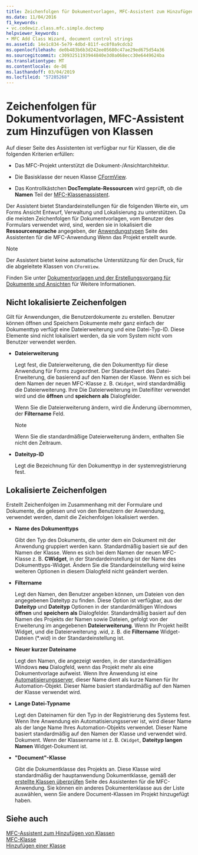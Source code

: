 ```yaml
---
title: Zeichenfolgen für Dokumentvorlagen, MFC-Assistent zum Hinzufügen von Klassen
ms.date: 11/04/2016
f1_keywords:
- vc.codewiz.class.mfc.simple.doctemp
helpviewer_keywords:
- MFC Add Class Wizard, document control strings
ms.assetid: 14e1c834-5e79-4dbd-811f-ec8f0a9cdcb2
ms.openlocfilehash: de0b483b6b3d242ee05680c47ae29ed675d54a36
ms.sourcegitcommit: c3093251193944840e3d0a068ecc30e6449624ba
ms.translationtype: MT
ms.contentlocale: de-DE
ms.lasthandoff: 03/04/2019
ms.locfileid: "57285268"
---
```

# <a name="document-template-strings-mfc-add-class-wizard"></a>Zeichenfolgen für Dokumentvorlagen, MFC-Assistent zum Hinzufügen von Klassen

Auf dieser Seite des Assistenten ist verfügbar nur für Klassen, die die folgenden Kriterien erfüllen:

- Das MFC-Projekt unterstützt die Dokument-/Ansichtarchitektur.

- Die Basisklasse der neuen Klasse [CFormView](../../mfc/reference/cformview-class.md).

- Das Kontrollkästchen **DocTemplate-Ressourcen** wird geprüft, ob die **Namen** Teil der [MFC-Klassenassistent](../../mfc/reference/mfc-add-class-wizard.md).

Der Assistent bietet Standardeinstellungen für die folgenden Werte ein, um Forms Ansicht Entwurf, Verwaltung und Lokalisierung zu unterstützen. Da die meisten Zeichenfolgen für Dokumentvorlagen, vom Benutzer des Formulars verwendet wird, sind, werden sie in lokalisiert die **Ressourcensprache** angegeben, der [Anwendungstypen](../../mfc/reference/application-type-mfc-application-wizard.md) Seite des Assistenten für die MFC-Anwendung Wenn das Projekt erstellt wurde.

> [!NOTE]
>  Der Assistent bietet keine automatische Unterstützung für den Druck, für die abgeleitete Klassen von `CFormView`.

Finden Sie unter [Dokumentvorlagen und der Erstellungsvorgang für Dokumente und Ansichten](../../mfc/document-templates-and-the-document-view-creation-process.md) für Weitere Informationen.

## <a name="nonlocalized-strings"></a>Nicht lokalisierte Zeichenfolgen

Gilt für Anwendungen, die Benutzerdokumente zu erstellen. Benutzer können öffnen und Speichern Dokumente mehr ganz einfach der Dokumenttyp verfügt eine Dateierweiterung und eine Datei-Typ-ID. Diese Elemente sind nicht lokalisiert werden, da sie vom System nicht vom Benutzer verwendet werden.

- **Dateierweiterung**

   Legt fest, die Dateierweiterung, die den Dokumenttyp für diese Anwendung für Forms zugeordnet. Der Standardwert des Datei-Erweiterung, die basierend auf den Namen der Klasse. Wenn es sich bei dem Namen der neuen MFC-Klasse z. B. `CWidget`, wird standardmäßig die Dateierweiterung. Ihre Die Dateierweiterung im Dateifilter verwendet wird und die **öffnen** und **speichern als** Dialogfelder.

   Wenn Sie die Dateierweiterung ändern, wird die Änderung übernommen, der **Filtername** Feld.

   > [!NOTE]
   > Wenn Sie die standardmäßige Dateierweiterung ändern, enthalten Sie nicht den Zeitraum.

- **Dateityp-ID**

   Legt die Bezeichnung für den Dokumenttyp in der systemregistrierung fest.

## <a name="localized-strings"></a>Lokalisierte Zeichenfolgen

Erstellt Zeichenfolgen im Zusammenhang mit der Formulare und Dokumente, die gelesen und von den Benutzern der Anwendung, verwendet werden, damit die Zeichenfolgen lokalisiert werden.

- **Name des Dokumenttyps**

   Gibt den Typ des Dokuments, die unter dem ein Dokument mit der Anwendung gruppiert werden kann. Standardmäßig basiert sie auf den Namen der Klasse. Wenn es sich bei dem Namen der neuen MFC-Klasse z. B. **CWidget**, in der Standardeinstellung ist der Name des Dokumenttyps-Widget. Ändern Sie die Standardeinstellung wird keine weiteren Optionen in diesem Dialogfeld nicht geändert werden.

- **Filtername**

   Legt den Namen, den Benutzer angeben können, um Dateien von den angegebenen Dateityp zu finden. Diese Option ist verfügbar, aus der **Dateityp** und **Dateityp** Optionen in der standardmäßigen Windows **öffnen** und **speichern als** Dialogfelder. Standardmäßig basiert auf den Namen des Projekts der Namen sowie Dateien, gefolgt von der Erweiterung im angegebenen **Dateierweiterung**. Wenn Ihr Projekt heißt Widget, und die Dateierweiterung .wid, z. B. die **Filtername** Widget-Dateien (*.wid) in der Standardeinstellung ist.

- **Neuer kurzer Dateiname**

   Legt den Namen, die angezeigt werden, in der standardmäßigen Windows **neu** Dialogfeld, wenn das Projekt mehr als eine Dokumentvorlage aufweist. Wenn Ihre Anwendung ist eine [Automatisierungsserver](../../mfc/automation-servers.md), dieser Name dient als kurze Namen für Ihr Automation-Objekt. Dieser Name basiert standardmäßig auf den Namen der Klasse verwendet wird.

- **Lange Datei-Typname**

   Legt den Dateinamen für den Typ in der Registrierung des Systems fest. Wenn Ihre Anwendung ein Automatisierungsserver ist, wird dieser Name als der lange Name Ihres Automation-Objekts verwendet. Dieser Name basiert standardmäßig auf den Namen der Klasse und verwendet wird. Dokument. Wenn der Klassenname ist z. B. `CWidget`, **Dateityp langen Namen** Widget-Dokument ist.

- **"Document"-Klasse**

   Gibt die Dokumentklasse des Projekts an. Diese Klasse wird standardmäßig der hauptanwendung Dokumentklasse, gemäß der [erstellte Klassen überprüfen](../../mfc/reference/generated-classes-mfc-application-wizard.md) Seite des Assistenten für die MFC-Anwendung. Sie können ein anderes Dokumentenklasse aus der Liste auswählen, wenn Sie andere Document-Klassen im Projekt hinzugefügt haben.

## <a name="see-also"></a>Siehe auch

[MFC-Assistent zum Hinzufügen von Klassen](../../mfc/reference/mfc-add-class-wizard.md)<br/>
[MFC-Klasse](../../mfc/reference/adding-an-mfc-class.md)<br/>
[Hinzufügen einer Klasse](../../ide/adding-a-class-visual-cpp.md)
